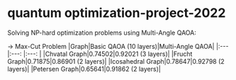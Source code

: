 # quantum optimization-project-2022
Solving NP-hard optimization problems using Multi-Angle QAOA:


-> Max-Cut Problem
|Graph|Basic QAOA (10 layers)|Multi-Angle QAOA|
|:---  |:---: |:---: |
|Chvatal Graph|0.74502|0.92021 (3 layers)|
|Frucht Graph|0.71875|0.86901 (2 layers)|
|Icosahedral Graph|0.78647|0.92798 (2 layers)| 
|Petersen Graph|0.65641|0.91862 (2 layers)|




